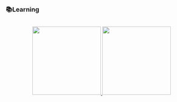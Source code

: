  ### 📚Learning
 
 ##
 
<div align="center">
  <a href="https://github.com/rev3rs1d">
  <img height="180em" src="https://github-readme-stats.vercel.app/api?username=rev3rs1d&show_icons=true&theme=dracula&include_all_commits=true&count_private=true"/>
  <img height="180em" src="https://github-readme-stats.vercel.app/api/top-langs/?username=rev3rs1d&layout=compact&langs_count=7&theme=dracula"/>
</div>
